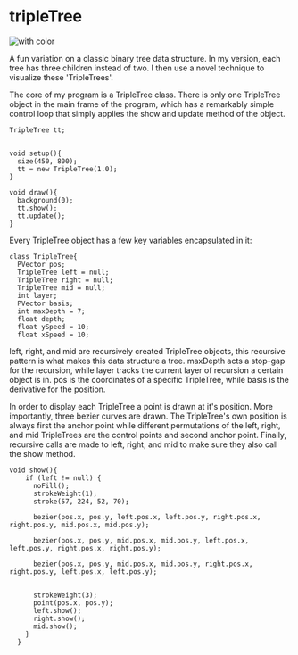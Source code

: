 # tripleTree
![with color](tripleTree.gif)


A fun variation on a classic binary tree data structure. In my version, each tree has three children instead of two. I then use a novel technique to visualize these 'TripleTrees'.

The core of my program is a TripleTree class. There is only one TripleTree object in the main frame of the program, which has a remarkably simple control loop that simply applies the show and update method of the object. 

```processing
TripleTree tt;


void setup(){
  size(450, 800);
  tt = new TripleTree(1.0);
}

void draw(){
  background(0);
  tt.show();
  tt.update();
}
```
Every TripleTree object has a few key variables encapsulated in it:
```processing
class TripleTree{
  PVector pos;
  TripleTree left = null;
  TripleTree right = null;
  TripleTree mid = null;
  int layer;
  PVector basis;
  int maxDepth = 7;
  float depth;
  float ySpeed = 10;
  float xSpeed = 10;
```
left, right, and mid are recursively created TripleTree objects, this recursive pattern is what makes this data structure a tree. maxDepth acts a stop-gap for the recursion, while layer tracks the current layer of recursion a certain object is in. pos is the coordinates of a specific TripleTree, while basis is the derivative for the position.



In order to display each TripleTree a point is drawn at it's position. More importantly, three bezier curves are drawn. The TripleTree's own position is always first the anchor point while different permutations of the left, right, and mid TripleTrees are the control points and second anchor point. Finally, recursive calls are made to left, right, and mid to make sure they also call the show method. 


```processing
void show(){
    if (left != null) {
      noFill();
      strokeWeight(1);
      stroke(57, 224, 52, 70);

      bezier(pos.x, pos.y, left.pos.x, left.pos.y, right.pos.x, right.pos.y, mid.pos.x, mid.pos.y);
     
      bezier(pos.x, pos.y, mid.pos.x, mid.pos.y, left.pos.x, left.pos.y, right.pos.x, right.pos.y);
    
      bezier(pos.x, pos.y, mid.pos.x, mid.pos.y, right.pos.x, right.pos.y, left.pos.x, left.pos.y);
      
      
      strokeWeight(3);
      point(pos.x, pos.y);
      left.show();
      right.show();
      mid.show();
    } 
  }
```


